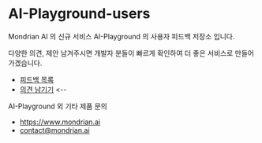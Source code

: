 # AI-Playground-users
Mondrian AI 의 신규 서비스 AI-Playground 의 사용자 피드백 저장소 입니다. 

다양한 의견, 제안 남겨주시면 개발자 분들이 빠르게 확인하여 더 좋은 서비스로 만들어 가겠습니다. 

* [피드백 목록](https://github.com/mondrianai/AI-Playground-users/issues)
* [의견 남기기](https://github.com/mondrianai/AI-Playground-users/issues/new) <-- 



AI-Playground 외 기타 제품 문의 
* https://www.mondrian.ai 
* contact@mondrian.ai 

